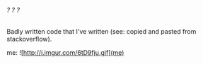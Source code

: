 ###### ? ? ?

Badly written code that I've written (see: copied and pasted from stackoverflow). 



me: ![http://i.imgur.com/6tD9fju.gif](me)